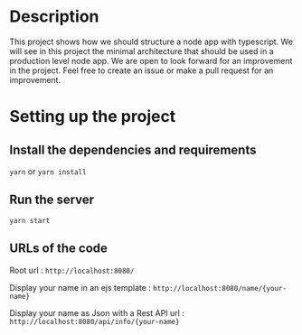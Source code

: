 # Description

This project shows how we should structure a node app with typescript.
We will see in this project the minimal architecture that should be used in a production level node app.
We are open to look forward for an improvement in the project. Feel free to create an issue or make a pull request for an improvement.

# Setting up the project

## Install the dependencies and requirements

```yarn```
or
```yarn install```

## Run the server
```yarn start```

## URLs of the code

Root url :
```http://localhost:8080/```

Display your name in an ejs template :
```http://localhost:8080/name/{your-name}```

Display your name as Json with a Rest API url :
```http://localhost:8080/api/info/{your-name}```
